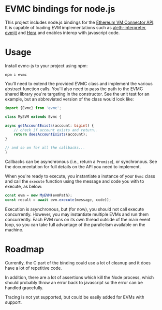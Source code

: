 # EVMC bindings for node.js

This project includes node.js bindings for the [Ethereum VM Connector API](https://github.com/ethereum/evmc). It is capable of loading EVM implementations such as [aleth-interpreter](https://github.com/ethereum/aleth/tree/master/libaleth-interpreter), [evmjit](https://github.com/ethereum/evmjit) and [Hera](https://github.com/ewasm/hera) and enables interop with javascript code.

# Usage

Install evmc-js to your project using npm:
```
npm i evmc
```

You'll need to extend the provided EVMC class and implement the various abstract function calls. You'll also need to pass the path to the EVMC shared library you're targeting in the constructor. See the unit test for an example, but an abbreviated version of the class would look like:

```typescript
import {Evmc} from 'evmc';

class MyEVM extends Evmc {

async getAccountExists(account: bigint) {
    // check if account exists and return..
    return doesAccountExists(account);
}

// and so on for all the callbacks...
}
```
Callbacks can be asynchronous (i.e., return a `Promise`), or synchronous. See the documentation for full details on the API you need to implement.

When you're ready to execute, you instantiate a instance of your `Evmc` class and call the `execute` function using the message and code you with to execute, as below:

```typescript
const evm = new MyEVM(evmPath);
const result = await evm.execute(message, code));
```

Execution is asynchronous, but (for now), you should not call execute concurrently.
However, you may instantiate multiple EVMs and run them concurrently. Each EVM runs on its
own thread outside of the main event loop, so you can take full advantage of the parallelism
available on the machine.

# Roadmap

Currently, the C part of the binding could use a lot of cleanup and it does have a lot of repetitive code.

In addition, there are a lot of assertions which kill the Node process, which should probably throw an error back to javascript so the error can be handled gracefully.

Tracing is not yet supported, but could be easily added for EVMs with support.